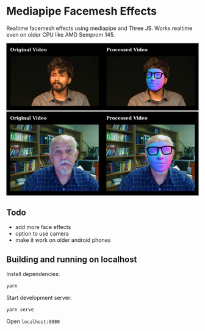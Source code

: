 # Mediapipe Facemesh Effects

Realtime facemesh effects using mediapipe and Three JS. Works realtime even on older CPU like AMD Semprom 145.

![Screenshot](images/screenshot.png)
![Screenshot Alt](images/screenshot-2.png)

## Todo
* add more face effects
* option to use camera
* make it work on older android phones

## Building and running on localhost

Install dependencies:

```sh
yarn
```

Start development server:

```sh
yarn serve
```

Open `localhost:8080`